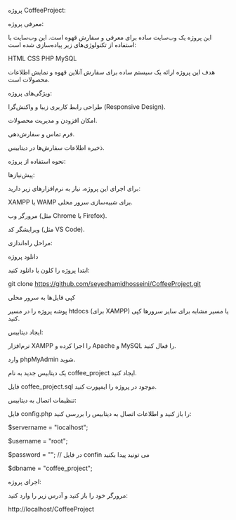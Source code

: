پروژه CoffeeProject:

معرفی پروژه:

این پروژه یک وب‌سایت ساده برای معرفی و سفارش قهوه است. این وب‌سایت با استفاده از تکنولوژی‌های زیر پیاده‌سازی شده است:


HTML
CSS
PHP
MySQL


هدف این پروژه ارائه یک سیستم ساده برای سفارش آنلاین قهوه و نمایش اطلاعات محصولات است.

ویژگی‌های پروژه:

طراحی رابط کاربری زیبا و واکنش‌گرا (Responsive Design).

امکان افزودن و مدیریت محصولات.

فرم تماس و سفارش‌دهی.

ذخیره اطلاعات سفارش‌ها در دیتابیس.

نحوه استفاده از پروژه:

پیش‌نیازها:

برای اجرای این پروژه، نیاز به نرم‌افزارهای زیر دارید:


XAMPP یا WAMP برای شبیه‌سازی سرور محلی.

مرورگر وب (مثل Chrome یا Firefox).

ویرایشگر کد (مثل VS Code).

مراحل راه‌اندازی:

دانلود پروژه

ابتدا پروژه را کلون یا دانلود کنید:


git clone https://github.com/seyedhamidhosseini/CoffeeProject.git

کپی فایل‌ها به سرور محلی

پوشه پروژه را در مسیر htdocs (برای XAMPP) یا مسیر مشابه برای سایر سرورها کپی کنید.

ایجاد دیتابیس:


نرم‌افزار XAMPP را اجرا کرده و Apache و MySQL را فعال کنید.

وارد phpMyAdmin شوید.

یک دیتابیس جدید به نام coffee_project ایجاد کنید.

فایل coffee_project.sql موجود در پروژه را ایمپورت کنید.

تنظیمات اتصال به دیتابیس:

فایل config.php را باز کنید و اطلاعات اتصال به دیتابیس را بررسی کنید:



$servername = "localhost";

$username = "root";

$password = ""; // در فایل confin می تونید پیدا بکنید

$dbname = "coffee_project";

اجرای پروژه:

مرورگر خود را باز کنید و آدرس زیر را وارد کنید:

http://localhost/CoffeeProject
